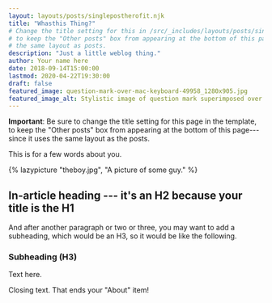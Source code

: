 ```yaml
---
layout: layouts/posts/singlepostherofit.njk
title: "Whasthis Thing?"
# Change the title setting for this in /src/_includes/layouts/posts/singlepostherofit.njk
# to keep the "Other posts" box from appearing at the bottom of this page, since it uses 
# the same layout as posts.
description: "Just a little weblog thing."
author: Your name here
date: 2018-09-14T15:00:00
lastmod: 2020-04-22T19:30:00
draft: false
featured_image: question-mark-over-mac-keyboard-49958_1280x905.jpg
featured_image_alt: Stylistic image of question mark superimposed over computer keyboard
---
```


**Important**: Be sure to change the title setting for this page in the template, to keep the "Other posts" box from appearing at the bottom of this page---since it uses the same layout as the posts.

This is for a few words about you.

{% lazypicture "theboy.jpg", "A picture of some guy." %}


## In-article heading --- it's an H2 because your title is the H1

And after another paragraph or two or three, you may want to add a subheading, which would be an H3, so it would be like the following.

### Subheading (H3)

Text here.

Closing text. That ends your "About" item!